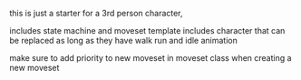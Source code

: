 this is just a starter for a 3rd person character,

includes state machine and moveset template
includes character that can be replaced as long as they have walk run and idle animation

make sure to add priority to new moveset in moveset class when creating a new moveset
